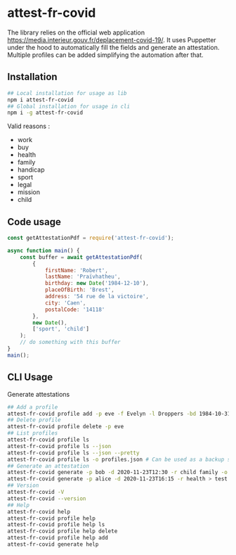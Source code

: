 # attest-fr-covid

The library relies on the official web application https://media.interieur.gouv.fr/deplacement-covid-19/. It uses Puppetter under the hood to automatically fill the fields and generate an attestation. Multiple profiles can be added simplifying the automation after that.

## Installation

```bash
## Local installation for usage as lib
npm i attest-fr-covid
## Global installation for usage in cli
npm i -g attest-fr-covid
```

Valid reasons :

- work
- buy
- health
- family
- handicap
- sport
- legal
- mission
- child

## Code usage

```js
const getAttestationPdf = require('attest-fr-covid');

async function main() {
    const buffer = await getAttestationPdf(
        {
            firstName: 'Robert',
            lastName: 'Praïvhatheu',
            birthday: new Date('1984-12-10'),
            placeOfBirth: 'Brest',
            address: '54 rue de la victoire',
            city: 'Caen',
            postalCode: '14118'
        },
        new Date(),
        ['sport', 'child']
    );
    // do something with this buffer
}
main();
```

## CLI Usage

Generate attestations

```bash
## Add a profile
attest-fr-covid profile add -p eve -f Evelyn -l Droppers -bd 1984-10-31 -bp Paris -a '13 rue de la chance' -pc 35004 -t Rennes
## Delete profile
attest-fr-covid profile delete -p eve
## List profiles
attest-fr-covid profile ls
attest-fr-covid profile ls --json
attest-fr-covid profile ls --json --pretty
attest-fr-covid profile ls -o profiles.json # Can be used as a backup solution
## Generate an attestation
attest-fr-covid generate -p bob -d 2020-11-23T12:30 -r child family -o test.pdf # Multiple reasons can be separated by a space
attest-fr-covid generate -p alice -d 2020-11-23T16:15 -r health > test.pdf
## Version
attest-fr-covid -V
attest-fr-covid --version
## Help
attest-fr-covid help
attest-fr-covid profile help
attest-fr-covid profile help ls
attest-fr-covid profile help delete
attest-fr-covid profile help add
attest-fr-covid generate help
```